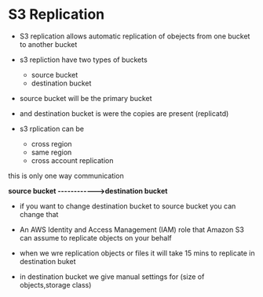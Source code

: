 # S3 Replication 

* S3 replication allows automatic replication of obejects from one bucket to another bucket

* s3 repliction have two types of buckets 

    - source bucket
    - destination bucket

* source bucket will be the primary bucket

* and destination bucket is were the copies are present (replicatd)

* s3 rplication can be

   - cross region 
   - same region
   - cross account replication

this is only one way communication 

**source bucket ------------>destination bucket**

* if you want to change destination bucket to source bucket you can change that

* An AWS Identity and Access Management (IAM) role that Amazon S3 can assume to replicate objects on your behalf

* when we wre replication objects or files it will take 15 mins to replicate in destination buket

* in destination bucket we give manual settings for (size of objects,storage class)


